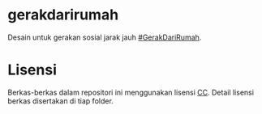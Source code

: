 # gerakdarirumah
Desain untuk gerakan sosial jarak jauh [#GerakDariRumah](https://gerakdarirumah.id/).

# Lisensi
Berkas-berkas dalam repositori ini menggunakan lisensi [CC](https://creativecommons.org/). Detail lisensi berkas disertakan di tiap folder. 
